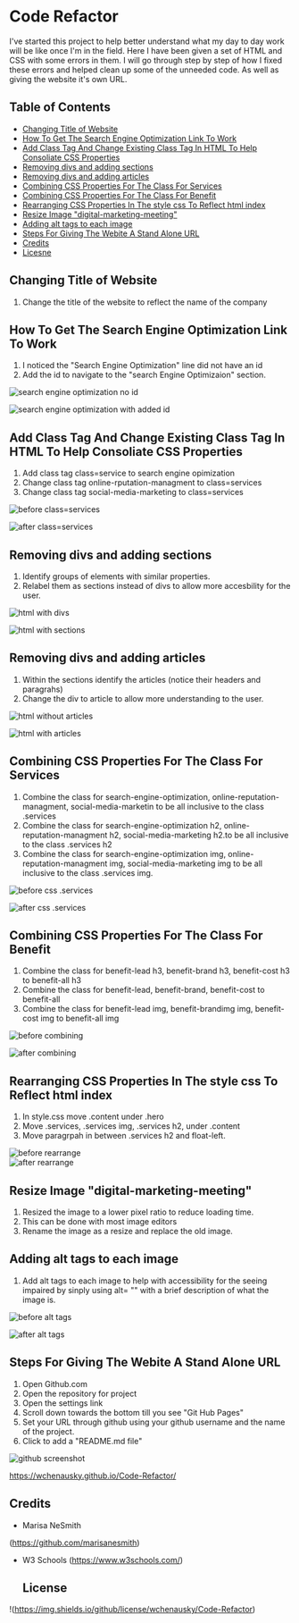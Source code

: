 # Code Refactor

I've started this project to help better understand what my day to day work will be like once I'm in the field. Here I have been given a set of HTML and CSS with some errors in them. I will go through step by step of how I fixed these errors and helped clean up some of the unneeded code. As well as giving the website it's own URL.

## Table of Contents
* [Changing Title of Website](#Changing-Title-of-Website)  
* [How To Get The Search Engine Optimization Link To Work](#How-To-Get-The-Search-Engine-Optimization-Link-To-Work)
* [Add Class Tag And Change Existing Class Tag In HTML To Help Consoliate CSS Properties](#Add-Class-Tag-And-Change-Existing-Class-Tag-In-HTML-To-Help-Consoliate-CSS-Properties)
* [Removing divs and adding sections](#Removing-divs-and-adding-sections)
* [Removing divs and adding articles](#Removing-divs-and-adding-articles)
* [Combining CSS Properties For The Class For Services](#Combining-CSS-Properties-For-The-Class-For-Services)
* [Combining CSS Properties For The Class For Benefit](#Combining-CSS-Properties-For-The-Class-For-Benefit)
* [Rearranging CSS Properties In The style css To Reflect html index](#Rearranging-CSS-Properties-In-The-style-css-To-Reflect-html-index)
* [Resize Image "digital-marketing-meeting"](#Resize-Image-"digital-marketing-meeting")
* [Adding alt tags to each image](#Adding-alt-tags-to-each-image)
* [Steps For Giving The Webite A Stand Alone URL](#Steps-For-Giving-The-Webite-A-Stand-Alone-URL)
* [Credits](#Credits)
* [Licesne](#License)

## Changing Title of Website
1. Change the title of the website to reflect the name of the company

## How To Get The Search Engine Optimization Link To Work
1. I noticed the "Search Engine Optimization" line did not have an id
2. Add the id to navigate to the "search Engine Optimizaion" section.

![search engine optimization no id](assets/images/search-class.png)  

![search engine optimization with added id](assets/images/added-class-services.png)

## Add Class Tag And Change Existing Class Tag In HTML To Help Consoliate CSS Properties
1.  Add class tag class=service to search engine opimization
2. Change class tag online-rputation-managment to class=services
3. Change class tag social-media-marketing to class=services

![before class=services](assets/images/added-class-services.png)  

![after class=services](assets/images/no-class-services.png)

## Removing divs and adding sections
1. Identify groups of elements with similar properties.
2. Relabel them as sections instead of divs to allow more accesbility for the user.

![html with divs](assets/images/html-with-divs.png)  

![html with sections](assets/images/html-with-sections.png)  

## Removing divs and adding articles
1. Within the sections identify the articles (notice their headers and paragrahs)
2. Change the div to article to allow more understanding to the user.

![html without articles](assets/images/html-without-articles.png)  

![html with articles](assets/images/html-with-article.png)  

## Combining CSS Properties For The Class For Services
1. Combine the class for search-engine-optimization, online-reputation-managment, social-media-marketin to be all inclusive to the class .services
2. Combine the class for search-engine-optimization h2, online-reputation-managment h2, social-media-marketing h2.to be all inclusive to the class .services h2
3. Combine the class for search-engine-optimization img, online-reputation-managment img, social-media-marketing img to be all inclusive to the class .services img.

![before css .services](assets/images/css-without-services.png)  

![after css .services](assets/images/css-with-services.png)

## Combining CSS Properties For The Class For Benefit
1. Combine the class for benefit-lead h3, benefit-brand h3, benefit-cost h3 to benefit-all h3
2. Combine the class for benefit-lead, benefit-brand, benefit-cost to benefit-all
3. Combine the class for benefit-lead img, benefit-brandimg img, benefit-cost img to benefit-all img

![before combining](assets/images/benefits-not-combined.png)  

![after combining](assets/images/benefits-combined.png)  

## Rearranging CSS Properties In The style css To Reflect html index
1. In style.css move .content under .hero
2. Move .services, .services img, .services h2, under .content
3. Move paragrpah in between .services h2 and float-left.

![before rearrange](assets/images/before-rearrange-css.png)  
![after rearrange](assets/images/after-rearrange-css.png)

## Resize Image "digital-marketing-meeting"
1. Resized the image to a lower pixel ratio to reduce loading time.
2. This can be done with most image editors
3. Rename the image as a resize and replace the old image.

## Adding alt tags to each image
1. Add alt tags to each image to help with accessibility for the seeing impaired by sinply using alt= "" with a brief description of what the image is.

![before alt tags](assets/images/before-alt-tags.png)  

![after alt tags](assets/images/after-alt-tags.png)  

## Steps For Giving The Webite A Stand Alone URL
1. Open Github.com
2. Open the repository for project
3. Open the settings link
4. Scroll down towards the bottom till you see "Git Hub Pages"
5. Set your URL through github using your github username and the name of the project.
6. Click to add a "README.md file"

![github screenshot](assets/images/github-pages.png)

https://wchenausky.github.io/Code-Refactor/


## Credits

* Marisa NeSmith 

 (https://github.com/marisanesmith)

* W3 Schools
 (https://www.w3schools.com/)

  ## License
 
 !(https://img.shields.io/github/license/wchenausky/Code-Refactor)